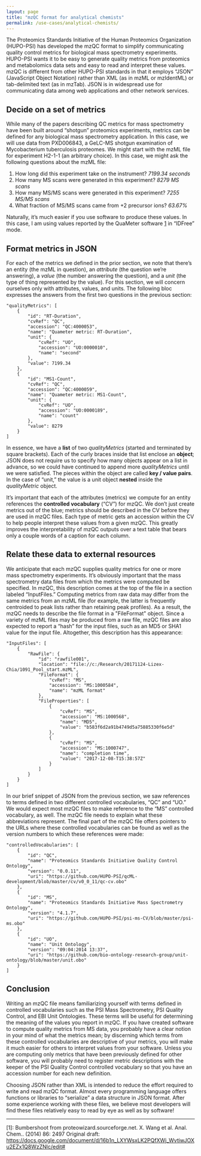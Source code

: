 ```yaml
---
layout: page
title: "mzQC format for analytical chemists"
permalink: /use-cases/analytical-chemists/
---
```


The Proteomics Standards Initiative of the Human Proteomics Organization (HUPO-PSI) has developed the mzQC format to simplify communicating quality control metrics for biological mass spectrometry experiments.  HUPO-PSI wants it to be easy to generate quality metrics from proteomics and metabolomics data sets and easy to read and interpret these values.  mzQC is different from other HUPO-PSI standards in that it employs “JSON” (JavaScript Object Notation) rather than XML (as in mzML or mzIdentML) or tab-delimited text (as in mzTab).  JSON is in widespread use for communicating data among web applications and other network services.

## Decide on a set of metrics
While many of the papers describing QC metrics for mass spectrometry have been built around “shotgun” proteomics experiments, metrics can be defined for any biological mass spectrometry application.  In this case, we will use data from PXD006843, a GeLC-MS shotgun examination of Mycobacterium tuberculosis proteomes.  We might start with the mzML file for experiment H2-1-1 (an arbitrary choice).  In this case, we might ask the following questions about the mzML file:
1. How long did this experiment take on the instrument?
    _7199.34 seconds_
2. How many MS scans were generated in this experiment?
    _8279 MS scans_
3. How many MS/MS scans were generated in this experiment?
    _7255 MS/MS scans_
4. What fraction of MS/MS scans came from +2 precursor ions?
    _63.67%_

Naturally, it’s much easier if you use software to produce these values.  In this case, I am using values reported by the QuaMeter software [1](#bumbershoot) in “IDFree” mode.


## Format metrics in JSON
For each of the metrics we defined in the prior section, we note that there’s an entity (the mzML in question), an _attribute_ (the question we’re answering), a _value_ (the number answering the question), and a _unit_ (the type of thing represented by the value).  For this section, we will concern ourselves only with attributes, values, and units.  The following bloc expresses the answers from the first two questions in the previous section:

```
"qualityMetrics": [
    {
        "id": "RT-Duration",
        "cvRef": "QC",
        "accession": "QC:4000053",
        "name": "Quameter metric: RT-Duration",
        "unit": {
            "cvRef": "UO",
            "accession": "UO:0000010",
            "name": "second"
        },
        "value": 7199.34
    },
    {
        "id": "MS1-Count",
        "cvRef": "QC",
        "accession": "QC:4000059",
        "name": "Quameter metric: MS1-Count",
        "unit": {
            "cvRef": "UO",
            "accession": "UO:0000189",
            "name": "count"
        },
        "value": 8279
    }
]
```

In essence, we have a **list** of two _qualityMetrics_ (started and terminated by square brackets).  Each of the curly braces inside that list enclose an **object**; JSON does not require us to specify how many objects appear on a list in advance, so we could have continued to append more _qualityMetrics_ until we were satisfied.  The pieces within the object are called **key / value pairs**.  In the case of “unit,” the value is a unit object **nested** inside the _qualityMetric_ object.


It’s important that each of the attributes (metrics) we compute for an entity references the **controlled vocabulary** (“CV”) for mzQC.  We don’t just create metrics out of the blue; metrics should be described in the CV before they are used in mzQC files.  Each type of metric gets an accession within the CV to help people interpret these values from a given mzQC.  This greatly improves the interpretability of mzQC outputs over a text table that bears only a couple words of a caption for each column.


## Relate these data to external resources
We anticipate that each mzQC supplies quality metrics for one or more mass spectrometry experiments.  It’s obviously important that the mass spectrometry data files from which the metrics were computed be specified.  In mzQC, this description comes at the top of the file in a section labeled “InputFiles.”  Computing metrics from raw data may differ from the same metrics from an mzML file (for example, the latter is frequently centroided to peak lists rather than retaining peak profiles).  As a result, the mzQC needs to describe the file format in a "FileFormat" object.  Since a variety of mzML files may be produced from a raw file, mzQC files are also expected to report a “hash” for the input files, such as an MD5 or SHA1 value for the input file.  Altogether, this description has this appearance:

```
"InputFiles": [
    {
        "RawFile": {
            "id": "rawfile001",
            "location": "file://c:/Research/20171124-Lizex-Chia/1091_Pool_start.mzML",
            "FileFormat": {
                "cvRef": "MS",
                "accession": "MS:1000584",
                "name": "mzML format"
            },
            "FileProperties": [
                {
                    "cvRef": "MS",
                    "accession": "MS:1000568",
                    "name": "MD5",
                    "value": "b583f6d2a91b4749d5a75885330f6e5d"
                },
                {
                    "cvRef": "MS",
                    "accession": "MS:1000747",
                    "name": "completion time",
                    "value": "2017-12-08-T15:38:57Z"
                }
            ]
        }
    }
]
```

In our brief snippet of JSON from the previous section, we saw references to terms defined in two different controlled vocabularies, “QC” and “UO.”  We would expect most mzQC files to make reference to the “MS” controlled vocabulary, as well.  The mzQC file needs to explain what these abbreviations represent.  The final part of the mzQC file offers pointers to the URLs where these controlled vocabularies can be found as well as the version numbers to which these references were made: 

```
"controlledVocabularies": [
    {
        "id": "QC",
        "name": "Proteomics Standards Initiative Quality Control Ontology",
        "version": "0.0.11",
        "uri": "https://github.com/HUPO-PSI/qcML-development/blob/master/cv/v0_0_11/qc-cv.obo"
    },
    {
        "id": "MS",
        "name": "Proteomics Standards Initiative Mass Spectrometry Ontology",
        "version": "4.1.7",
        "uri": "https://github.com/HUPO-PSI/psi-ms-CV/blob/master/psi-ms.obo"
    },
    {
        "id": "UO",
        "name": "Unit Ontology",
        "version": "09:04:2014 13:37",
        "uri": "https://github.com/bio-ontology-research-group/unit-ontology/blob/master/unit.obo"
    }
]
```

## Conclusion
Writing an mzQC file means familiarizing yourself with terms defined in controlled vocabularies such as the PSI Mass Spectrometry, PSI Quality Control, and EBI Unit Ontologies.  These terms will be useful for determining the meaning of the values you report in mzQC.  If you have created software to compute quality metrics from MS data, you probably have a clear notion in your mind of what the metrics mean; by discerning which terms from these controlled vocabularies are descriptive of your metrics, you will make it much easier for others to interpret values from your software.  Unless you are computing only metrics that have been previously defined for other software, you will probably need to register metric descriptions with the keeper of the PSI Quality Control controlled vocabulary so that you have an accession number for each new definition.


Choosing JSON rather than XML is intended to reduce the effort required to write and read mzQC format.  Almost every programming language offers functions or libraries to “serialize” a data structure in JSON format.  After some experience working with these files, we believe most developers will find these files relatively easy to read by eye as well as by software!


---
<a id="bumbershoot">[1]</a>: Bumbershoot from proteowizard.sourceforge.net.  X. Wang et al. Anal. Chem.. (2014) 86: 2497
Original draft: https://docs.google.com/document/d/16b1n_LXYWsxLK2PQfXWj_WvtiwJOXu2EZx1Q8WzZNlc/edit#
